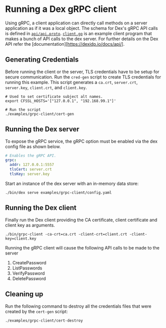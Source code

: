 # Running a Dex gRPC client

Using gRPC, a client application can directly call methods on a server application as if it was a local object. The schema for Dex's gRPC API calls is defined in [`api/api.proto`][api-proto]. [`client.go`][client] is an example client program that makes a bunch of API calls to the dex server. For further details on the Dex API refer the [documentation][https://dexidp.io/docs/api/].

## Generating Credentials

Before running the client or the server, TLS credentials have to be setup for secure communication. Run the `cred-gen` script to create TLS credentials for running this example. This script generates a `ca.crt`, `server.crt`, `server.key`, `client.crt`, and `client.key`.

```
# Used to set certificate subject alt names.
export CFSSL_HOSTS='["127.0.0.1", "192.168.99.1"]'

# Run the script
./examples/grpc-client/cert-gen
```

## Running the Dex server

To expose the gRPC service, the gRPC option must be enabled via the dex config file as shown below.

```yaml
# Enables the gRPC API.
grpc:
  addr: 127.0.0.1:5557
  tlsCert: server.crt
  tlsKey: server.key

```
Start an instance of the dex server with an in-memory data store:

```
./bin/dex serve examples/grpc-client/config.yaml
```

## Running the Dex client

Finally run the Dex client providing the CA certificate, client certificate and client key as arguments.

```
./bin/grpc-client -ca-crt=ca.crt -client-crt=client.crt -client-key=client.key
```
Running the gRPC client will cause the following API calls to be made to the server
1. CreatePassword
2. ListPasswords
3. VerifyPassword
4. DeletePassword

## Cleaning up

Run the following command to destroy all the credentials files that were created by the `cert-gen` script:

```
./examples/grpc-client/cert-destroy
```
[api-proto]: ../../api/api.proto
[client]: client.go
